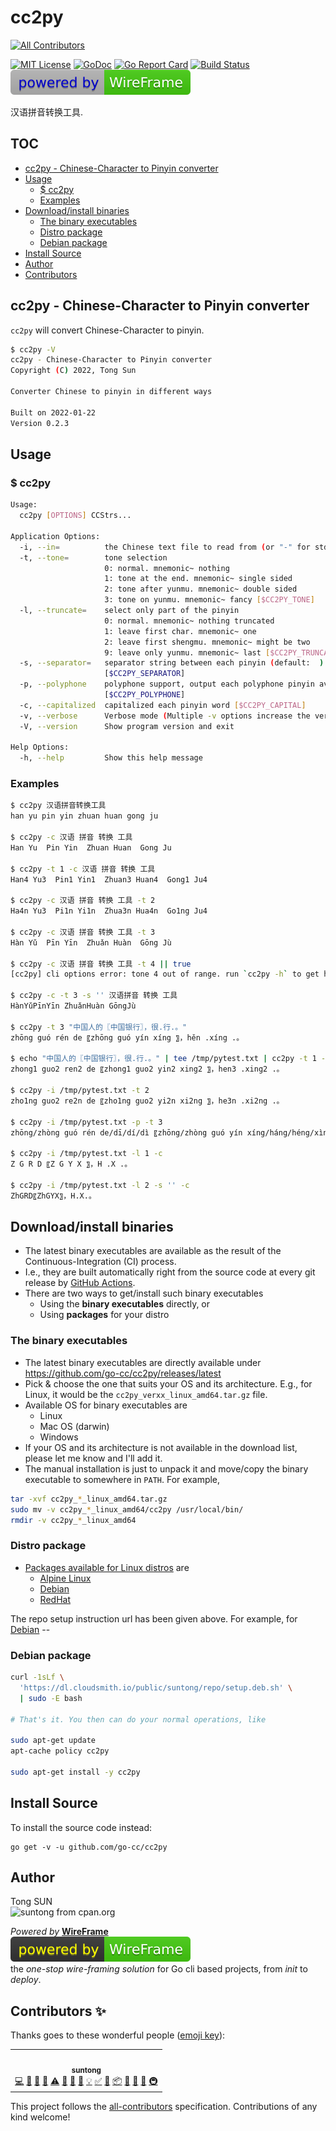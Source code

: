 # cc2py
<!-- ALL-CONTRIBUTORS-BADGE:START - Do not remove or modify this section -->
[![All Contributors](https://img.shields.io/badge/all_contributors-1-orange.svg?style=flat-square)](#contributors-)
<!-- ALL-CONTRIBUTORS-BADGE:END -->

[![MIT License](http://img.shields.io/badge/License-MIT-blue.svg)](LICENSE)
[![GoDoc](https://godoc.org/github.com/go-cc/cc2py?status.svg)](http://godoc.org/github.com/go-cc/cc2py)
[![Go Report Card](https://goreportcard.com/badge/github.com/go-cc/cc2py)](https://goreportcard.com/report/github.com/go-cc/cc2py)
[![Build Status](https://github.com/go-cc/cc2py/actions/workflows/go-release-build.yml/badge.svg?branch=master)](https://github.com/go-cc/cc2py/actions/workflows/go-release-build.yml)
[![PoweredBy WireFrame](https://github.com/go-easygen/wireframe/blob/master/PoweredBy-WireFrame-B.svg)](http://godoc.org/github.com/go-easygen/wireframe)


汉语拼音转换工具.


## TOC
- [cc2py - Chinese-Character to Pinyin converter](#cc2py---chinese-character-to-pinyin-converter)
- [Usage](#usage)
  - [$ cc2py](#-cc2py)
  - [Examples](#examples)
- [Download/install binaries](#downloadinstall-binaries)
  - [The binary executables](#the-binary-executables)
  - [Distro package](#distro-package)
  - [Debian package](#debian-package)
- [Install Source](#install-source)
- [Author](#author)
- [Contributors](#contributors-)

## cc2py - Chinese-Character to Pinyin converter

`cc2py` will convert Chinese-Character to pinyin.

```sh
$ cc2py -V
cc2py - Chinese-Character to Pinyin converter
Copyright (C) 2022, Tong Sun

Converter Chinese to pinyin in different ways

Built on 2022-01-22
Version 0.2.3
```

## Usage

### $ cc2py
```sh
Usage:
  cc2py [OPTIONS] CCStrs...

Application Options:
  -i, --in=          the Chinese text file to read from (or "-" for stdin)
  -t, --tone=        tone selection
                     0: normal. mnemonic~ nothing
                     1: tone at the end. mnemonic~ single sided
                     2: tone after yunmu. mnemonic~ double sided
                     3: tone on yunmu. mnemonic~ fancy [$CC2PY_TONE]
  -l, --truncate=    select only part of the pinyin
                     0: normal. mnemonic~ nothing truncated
                     1: leave first char. mnemonic~ one
                     2: leave first shengmu. mnemonic~ might be two
                     9: leave only yunmu. mnemonic~ last [$CC2PY_TRUNCATE]
  -s, --separator=   separator string between each pinyin (default:  )
                     [$CC2PY_SEPARATOR]
  -p, --polyphone    polyphone support, output each polyphone pinyin available
                     [$CC2PY_POLYPHONE]
  -c, --capitalized  capitalized each pinyin word [$CC2PY_CAPITAL]
  -v, --verbose      Verbose mode (Multiple -v options increase the verbosity)
  -V, --version      Show program version and exit

Help Options:
  -h, --help         Show this help message
```

### Examples

```sh
$ cc2py 汉语拼音转换工具
han yu pin yin zhuan huan gong ju

$ cc2py -c 汉语 拼音 转换 工具
Han Yu  Pin Yin  Zhuan Huan  Gong Ju

$ cc2py -t 1 -c 汉语 拼音 转换 工具
Han4 Yu3  Pin1 Yin1  Zhuan3 Huan4  Gong1 Ju4

$ cc2py -c 汉语 拼音 转换 工具 -t 2
Ha4n Yu3  Pi1n Yi1n  Zhua3n Hua4n  Go1ng Ju4

$ cc2py -c 汉语 拼音 转换 工具 -t 3
Hàn Yǔ  Pīn Yīn  Zhuǎn Huàn  Gōng Jù

$ cc2py -c 汉语 拼音 转换 工具 -t 4 || true
[cc2py] cli options error: tone 4 out of range. run `cc2py -h` to get help.

$ cc2py -c -t 3 -s '' 汉语拼音 转换 工具
HànYǔPīnYīn ZhuǎnHuàn GōngJù

$ cc2py -t 3 "中国人的〖中国银行〗，很.行.。"
zhōng guó rén de 〖zhōng guó yín xíng 〗，hěn .xíng .。

$ echo "中国人的〖中国银行〗，很.行.。" | tee /tmp/pytest.txt | cc2py -t 1 -i -
zhong1 guo2 ren2 de 〖zhong1 guo2 yin2 xing2 〗，hen3 .xing2 .。

$ cc2py -i /tmp/pytest.txt -t 2
zho1ng guo2 re2n de 〖zho1ng guo2 yi2n xi2ng 〗，he3n .xi2ng .。

$ cc2py -i /tmp/pytest.txt -p -t 3
zhōng/zhòng guó rén de/dī/dí/dì 〖zhōng/zhòng guó yín xíng/háng/héng/xìng/hàng 〗，hěn .xíng/háng/héng/xìng/hàng .。

$ cc2py -i /tmp/pytest.txt -l 1 -c 
Z G R D 〖Z G Y X 〗，H .X .。

$ cc2py -i /tmp/pytest.txt -l 2 -s '' -c 
ZhGRD〖ZhGYX〗，H.X.。
```

## Download/install binaries

- The latest binary executables are available 
as the result of the Continuous-Integration (CI) process.
- I.e., they are built automatically right from the source code at every git release by [GitHub Actions](https://docs.github.com/en/actions).
- There are two ways to get/install such binary executables
  * Using the **binary executables** directly, or
  * Using **packages** for your distro

### The binary executables

- The latest binary executables are directly available under  
https://github.com/go-cc/cc2py/releases/latest 
- Pick & choose the one that suits your OS and its architecture. E.g., for Linux, it would be the `cc2py_verxx_linux_amd64.tar.gz` file. 
- Available OS for binary executables are
  * Linux
  * Mac OS (darwin)
  * Windows
- If your OS and its architecture is not available in the download list, please let me know and I'll add it.
- The manual installation is just to unpack it and move/copy the binary executable to somewhere in `PATH`. For example,

``` sh
tar -xvf cc2py_*_linux_amd64.tar.gz
sudo mv -v cc2py_*_linux_amd64/cc2py /usr/local/bin/
rmdir -v cc2py_*_linux_amd64
```


### Distro package

- [Packages available for Linux distros](https://cloudsmith.io/~suntong/repos/repo/packages/) are
  * [Alpine Linux](https://cloudsmith.io/~suntong/repos/repo/setup/#formats-alpine)
  * [Debian](https://cloudsmith.io/~suntong/repos/repo/setup/#formats-deb)
  * [RedHat](https://cloudsmith.io/~suntong/repos/repo/setup/#formats-rpm)

The repo setup instruction url has been given above.
For example, for [Debian](https://cloudsmith.io/~suntong/repos/repo/setup/#formats-deb) --

### Debian package


```sh
curl -1sLf \
  'https://dl.cloudsmith.io/public/suntong/repo/setup.deb.sh' \
  | sudo -E bash

# That's it. You then can do your normal operations, like

sudo apt-get update
apt-cache policy cc2py

sudo apt-get install -y cc2py
```

## Install Source

To install the source code instead:

```
go get -v -u github.com/go-cc/cc2py
```

## Author

Tong SUN  
![suntong from cpan.org](https://img.shields.io/badge/suntong-%40cpan.org-lightgrey.svg "suntong from cpan.org")

_Powered by_ [**WireFrame**](https://github.com/go-easygen/wireframe)  
[![PoweredBy WireFrame](https://github.com/go-easygen/wireframe/blob/master/PoweredBy-WireFrame-Y.svg)](http://godoc.org/github.com/go-easygen/wireframe)  
the _one-stop wire-framing solution_ for Go cli based projects, from _init_ to _deploy_.

## Contributors ✨

Thanks goes to these wonderful people ([emoji key](https://allcontributors.org/docs/en/emoji-key)):

<!-- ALL-CONTRIBUTORS-LIST:START - Do not remove or modify this section -->
<!-- prettier-ignore-start -->
<!-- markdownlint-disable -->
<table>
  <tr>
    <td align="center"><a href="https://github.com/suntong"><img src="https://avatars.githubusercontent.com/u/422244?v=4?s=100" width="100px;" alt=""/><br /><sub><b>suntong</b></sub></a><br /><a href="https://github.com/go-cc/cc2py2/commits?author=suntong" title="Code">💻</a> <a href="#ideas-suntong" title="Ideas, Planning, & Feedback">🤔</a> <a href="#design-suntong" title="Design">🎨</a> <a href="#data-suntong" title="Data">🔣</a> <a href="https://github.com/go-cc/cc2py2/commits?author=suntong" title="Tests">⚠️</a> <a href="https://github.com/go-cc/cc2py2/issues?q=author%3Asuntong" title="Bug reports">🐛</a> <a href="https://github.com/go-cc/cc2py2/commits?author=suntong" title="Documentation">📖</a> <a href="#blog-suntong" title="Blogposts">📝</a> <a href="#example-suntong" title="Examples">💡</a> <a href="#tutorial-suntong" title="Tutorials">✅</a> <a href="#tool-suntong" title="Tools">🔧</a> <a href="#platform-suntong" title="Packaging/porting to new platform">📦</a> <a href="https://github.com/go-cc/cc2py2/pulls?q=is%3Apr+reviewed-by%3Asuntong" title="Reviewed Pull Requests">👀</a> <a href="#question-suntong" title="Answering Questions">💬</a> <a href="#maintenance-suntong" title="Maintenance">🚧</a> <a href="#infra-suntong" title="Infrastructure (Hosting, Build-Tools, etc)">🚇</a></td>
  </tr>
</table>

<!-- markdownlint-restore -->
<!-- prettier-ignore-end -->

<!-- ALL-CONTRIBUTORS-LIST:END -->

This project follows the [all-contributors](https://github.com/all-contributors/all-contributors) specification. Contributions of any kind welcome!
